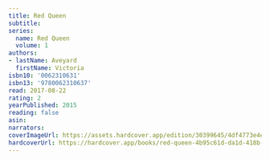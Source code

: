 ```yaml
---
title: Red Queen
subtitle:
series:
  name: Red Queen
  volume: 1
authors:
- lastName: Aveyard
  firstName: Victoria
isbn10: '0062310631'
isbn13: '9780062310637'
read: 2017-08-22
rating: 2
yearPublished: 2015
reading: false
asin:
narrators:
coverImageUrl: https://assets.hardcover.app/edition/30399645/4df4773e4e3e1609686b859bd1d4bae90a890ee7.jpeg
hardcoverUrl: https://hardcover.app/books/red-queen-4b95c61d-da1d-418b-bab8-4971355abd4d/editions/30399645
---
```

